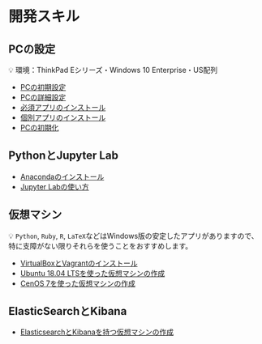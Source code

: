 # 開発スキル

## PCの設定

:bulb: 環境：ThinkPad Eシリーズ・Windows 10 Enterprise・US配列

* [PCの初期設定](pc-initial-setup.md)
* [PCの詳細設定](pc-advanced-settings.md)
* [必須アプリのインストール](pc-essential-apps.md)
* [個別アプリのインストール](pc-advanced-apps.md)
* [PCの初期化](pc-reset.md)

## PythonとJupyter Lab

* [Anacondaのインストール](pc-anaconda.md)
* [Jupyter Labの使い方](python-jupyterlab.md)

## 仮想マシン

:bulb: `Python`, `Ruby`, `R`, `LaTeX`などはWindows版の安定したアプリがありますので、特に支障がない限りそれらを使うことをおすすめします。

* [VirtualBoxとVagrantのインストール](pc-virtualbox-vagrant.md)
* [Ubuntu 18.04 LTSを使った仮想マシンの作成](vm-ubuntu1804.md)
* [CenOS 7を使った仮想マシンの作成](vm-ubuntu1804.md)

## ElasticSearchとKibana

* [ElasticsearchとKibanaを持つ仮想マシンの作成](vm-elastic.md)

